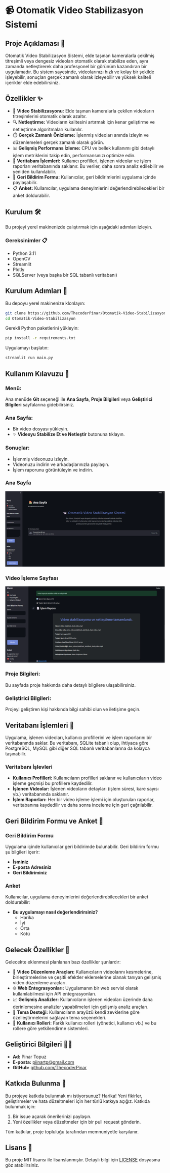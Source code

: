 # 📹 Otomatik Video Stabilizasyon Sistemi

## Proje Açıklaması 📝

Otomatik Video Stabilizasyon Sistemi, elde taşınan kameralarla çekilmiş titreşimli veya dengesiz videoları otomatik olarak stabilize eden, aynı zamanda netleştirerek daha profesyonel bir görünüm kazandıran bir uygulamadır. Bu sistem sayesinde, videolarınızı hızlı ve kolay bir şekilde işleyebilir, sonuçları gerçek zamanlı olarak izleyebilir ve yüksek kaliteli içerikler elde edebilirsiniz.

## Özellikler ✨

- 🎥 **Video Stabilizasyonu:** Elde taşınan kameralarla çekilen videoların titreşimlerini otomatik olarak azaltır.
- 🔍 **Netleştirme:** Videoların kalitesini artırmak için kenar geliştirme ve netleştirme algoritmaları kullanılır.
- ⏱️ **Gerçek Zamanlı Önizleme:** İşlenmiş videoları anında izleyin ve düzenlemeleri gerçek zamanlı olarak görün.
- 📊 **Gelişmiş Performans İzleme:** CPU ve bellek kullanımı gibi detaylı işlem metriklerini takip edin, performansınızı optimize edin.
- 💾 **Veritabanı İşlemleri:** Kullanıcı profilleri, işlenen videolar ve işlem raporları veritabanında saklanır. Bu veriler, daha sonra analiz edilebilir ve yeniden kullanılabilir.
- 💬 **Geri Bildirim Formu:** Kullanıcılar, geri bildirimlerini uygulama içinde paylaşabilir.
- 📋 **Anket:** Kullanıcılar, uygulama deneyimlerini değerlendirebilecekleri bir anket doldurabilir.

## Kurulum 🛠️

Bu projeyi yerel makinenizde çalıştırmak için aşağıdaki adımları izleyin.

### Gereksinimler 📋

- Python 3.11
- OpenCV
- Streamlit
- Plotly
- SQLServer (veya başka bir SQL tabanlı veritabanı)

## Kurulum Adımları 🚀

Bu depoyu yerel makinenize klonlayın:

```bash
git clone https://github.com/ThecoderPinar/Otomatik-Video-Stabilizasyon.git
cd Otomatik-Video-Stabilizasyon
```

Gerekli Python paketlerini yükleyin:

```bash
pip install -r requirements.txt
```

Uygulamayı başlatın:

```bash
streamlit run main.py
```

## Kullanım Kılavuzu 📖

### Menü:
Ana menüde **Git** seçeneği ile **Ana Sayfa**, **Proje Bilgileri** veya **Geliştirici Bilgileri** sayfalarına gidebilirsiniz.

### Ana Sayfa:
- Bir video dosyası yükleyin.
- ✨ **Videoyu Stabilize Et ve Netleştir** butonuna tıklayın.

### Sonuçlar:
- İşlenmiş videonuzu izleyin.
- Videonuzu indirin ve arkadaşlarınızla paylaşın.
- İşlem raporunu görüntüleyin ve indirin.

### Ana Sayfa
![Ana Sayfa](./screenshots/home_page.png)

### Video İşleme Sayfası
![Video İşleme Sayfası](./screenshots/processing_page.png)

### Proje Bilgileri:
Bu sayfada proje hakkında daha detaylı bilgilere ulaşabilirsiniz.

### Geliştirici Bilgileri:
Projeyi geliştiren kişi hakkında bilgi sahibi olun ve iletişime geçin.

## Veritabanı İşlemleri 💾

Uygulama, işlenen videoları, kullanıcı profillerini ve işlem raporlarını bir veritabanında saklar. Bu veritabanı, SQLite tabanlı olup, ihtiyaca göre PostgreSQL, MySQL gibi diğer SQL tabanlı veritabanlarına da kolayca taşınabilir.

### Veritabanı İşlevleri

- **Kullanıcı Profilleri:** Kullanıcıların profilleri saklanır ve kullanıcıların video işleme geçmişi bu profillere kaydedilir.
- **İşlenen Videolar:** İşlenen videoların detayları (işlem süresi, kare sayısı vb.) veritabanında saklanır.
- **İşlem Raporları:** Her bir video işleme işlemi için oluşturulan raporlar, veritabanına kaydedilir ve daha sonra inceleme için geri çağrılabilir.


## Geri Bildirim Formu ve Anket 💬

### Geri Bildirim Formu
Uygulama içinde kullanıcılar geri bildirimde bulunabilir. Geri bildirim formu şu bilgileri içerir:

- **İsminiz**
- **E-posta Adresiniz**
- **Geri Bildiriminiz**

### Anket
Kullanıcılar, uygulama deneyimlerini değerlendirebilecekleri bir anket doldurabilir:

- **Bu uygulamayı nasıl değerlendirirsiniz?**
  - Harika
  - İyi
  - Orta
  - Kötü

## Gelecek Özellikler 🚀

Gelecekte eklenmesi planlanan bazı özellikler şunlardır:

- 🔧 **Video Düzenleme Araçları:** Kullanıcıların videolarını kesmelerine, birleştirmelerine ve çeşitli efektler eklemelerine olanak tanıyan gelişmiş video düzenleme araçları.
- 🌐 **Web Entegrasyonları:** Uygulamanın bir web servisi olarak kullanılabilmesi için API entegrasyonları.
- 📈 **Gelişmiş Analizler:** Kullanıcıların işlenen videoları üzerinde daha derinlemesine analizler yapabilmeleri için gelişmiş analiz araçları.
- 🎨 **Tema Desteği:** Kullanıcıların arayüzü kendi zevklerine göre özelleştirmelerini sağlayan tema seçenekleri.
- 👥 **Kullanıcı Rolleri:** Farklı kullanıcı rolleri (yönetici, kullanıcı vb.) ve bu rollere göre yetkilendirme sistemleri.

## Geliştirici Bilgileri 👩‍💻

- **Ad:** Pinar Topuz
- **E-posta:** [piinartp@gmail.com](mailto:piinartp@gmail.com)
- **GitHub:** [github.com/ThecoderPinar](https://github.com/ThecoderPinar)

## Katkıda Bulunma 🤝

Bu projeye katkıda bulunmak mı istiyorsunuz? Harika! Yeni fikirler, geliştirmeler ve hata düzeltmeleri için her türlü katkıya açığız. Katkıda bulunmak için:

1. Bir issue açarak önerilerinizi paylaşın.
2. Yeni özellikler veya düzeltmeler için bir pull request gönderin.

Tüm katkılar, proje topluluğu tarafından memnuniyetle karşılanır.

## Lisans 📄

Bu proje MIT lisansı ile lisanslanmıştır. Detaylı bilgi için [LICENSE](./LICENSE) dosyasına göz atabilirsiniz.
